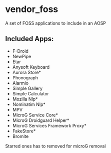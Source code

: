 # vendor_foss
A set of FOSS applications to include in an AOSP

## Included Apps:

- F-Droid
- NewPipe
- Etar
- Anysoft Keyboard
- Aurora Store*
- Phonograph
- Alarmio
- Simple Gallery
- Simple Calculator
- Mozilla Nlp*
- Nominatim Nlp*
- MPV
- MicroG Service Core*
- MicroG Droidguard Helper*
- MicroG Services Framework Proxy*
- FakeStore*
- Bromite

Starred ones has to removed for microG removal
